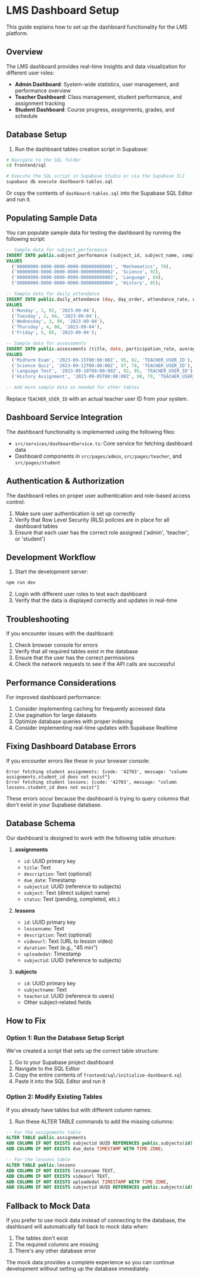 # LMS Dashboard Setup

This guide explains how to set up the dashboard functionality for the LMS platform.

## Overview

The LMS dashboard provides real-time insights and data visualization for different user roles:

- **Admin Dashboard**: System-wide statistics, user management, and performance overview
- **Teacher Dashboard**: Class management, student performance, and assignment tracking
- **Student Dashboard**: Course progress, assignments, grades, and schedule

## Database Setup

1. Run the dashboard tables creation script in Supabase:

```bash
# Navigate to the SQL folder
cd frontend/sql

# Execute the SQL script in Supabase Studio or via the Supabase CLI
supabase db execute dashboard-tables.sql
```

Or copy the contents of `dashboard-tables.sql` into the Supabase SQL Editor and run it.

## Populating Sample Data

You can populate sample data for testing the dashboard by running the following script:

```sql
-- Sample data for subject_performance
INSERT INTO public.subject_performance (subject_id, subject_name, completion_rate)
VALUES 
  ('00000000-0000-0000-0000-000000000001', 'Mathematics', 78),
  ('00000000-0000-0000-0000-000000000002', 'Science', 92),
  ('00000000-0000-0000-0000-000000000003', 'Language', 64),
  ('00000000-0000-0000-0000-000000000004', 'History', 85);

-- Sample data for daily_attendance
INSERT INTO public.daily_attendance (day, day_order, attendance_rate, week_start_date)
VALUES 
  ('Monday', 1, 92, '2023-09-04'),
  ('Tuesday', 2, 94, '2023-09-04'),
  ('Wednesday', 3, 90, '2023-09-04'),
  ('Thursday', 4, 88, '2023-09-04'),
  ('Friday', 5, 85, '2023-09-04');

-- Sample data for assessments
INSERT INTO public.assessments (title, date, participation_rate, average_score, created_by)
VALUES 
  ('Midterm Exam', '2023-09-15T00:00:00Z', 95, 82, 'TEACHER_USER_ID'),
  ('Science Quiz', '2023-09-12T00:00:00Z', 97, 78, 'TEACHER_USER_ID'),
  ('Language Test', '2023-09-10T00:00:00Z', 92, 85, 'TEACHER_USER_ID'),
  ('History Assignment', '2023-09-05T00:00:00Z', 90, 79, 'TEACHER_USER_ID');

-- Add more sample data as needed for other tables
```

Replace `TEACHER_USER_ID` with an actual teacher user ID from your system.

## Dashboard Service Integration

The dashboard functionality is implemented using the following files:

- `src/services/dashboardService.ts`: Core service for fetching dashboard data
- Dashboard components in `src/pages/admin`, `src/pages/teacher`, and `src/pages/student`

## Authentication & Authorization

The dashboard relies on proper user authentication and role-based access control:

1. Make sure user authentication is set up correctly
2. Verify that Row Level Security (RLS) policies are in place for all dashboard tables
3. Ensure that each user has the correct role assigned ('admin', 'teacher', or 'student')

## Development Workflow

1. Start the development server:

```bash
npm run dev
```

2. Login with different user roles to test each dashboard
3. Verify that the data is displayed correctly and updates in real-time

## Troubleshooting

If you encounter issues with the dashboard:

1. Check browser console for errors
2. Verify that all required tables exist in the database
3. Ensure that the user has the correct permissions
4. Check the network requests to see if the API calls are successful

## Performance Considerations

For improved dashboard performance:

1. Consider implementing caching for frequently accessed data
2. Use pagination for large datasets
3. Optimize database queries with proper indexing
4. Consider implementing real-time updates with Supabase Realtime 

## Fixing Dashboard Database Errors

If you encounter errors like these in your browser console:

```
Error fetching student assignments: {code: '42703', message: "column assignments.student_id does not exist"}
Error fetching student lessons: {code: '42703', message: "column lessons.student_id does not exist"}
```

These errors occur because the dashboard is trying to query columns that don't exist in your Supabase database.

## Database Schema

Our dashboard is designed to work with the following table structure:

1. **assignments**
   - `id`: UUID primary key
   - `title`: Text
   - `description`: Text (optional)
   - `due_date`: Timestamp
   - `subjectid`: UUID (reference to subjects)
   - `subject`: Text (direct subject name)
   - `status`: Text (pending, completed, etc.)

2. **lessons**
   - `id`: UUID primary key
   - `lessonname`: Text
   - `description`: Text (optional)
   - `videourl`: Text (URL to lesson video)
   - `duration`: Text (e.g., "45 min")
   - `uploadedat`: Timestamp
   - `subjectid`: UUID (reference to subjects)

3. **subjects**
   - `id`: UUID primary key
   - `subjectname`: Text
   - `teacherid`: UUID (reference to users)
   - Other subject-related fields

## How to Fix

### Option 1: Run the Database Setup Script

We've created a script that sets up the correct table structure:

1. Go to your Supabase project dashboard
2. Navigate to the SQL Editor
3. Copy the entire contents of `frontend/sql/initialize-dashboard.sql`
4. Paste it into the SQL Editor and run it

### Option 2: Modify Existing Tables

If you already have tables but with different column names:

1. Run these ALTER TABLE commands to add the missing columns:

```sql
-- For the assignments table
ALTER TABLE public.assignments 
ADD COLUMN IF NOT EXISTS subjectid UUID REFERENCES public.subjects(id),
ADD COLUMN IF NOT EXISTS due_date TIMESTAMP WITH TIME ZONE;

-- For the lessons table
ALTER TABLE public.lessons 
ADD COLUMN IF NOT EXISTS lessonname TEXT,
ADD COLUMN IF NOT EXISTS videourl TEXT,
ADD COLUMN IF NOT EXISTS uploadedat TIMESTAMP WITH TIME ZONE,
ADD COLUMN IF NOT EXISTS subjectid UUID REFERENCES public.subjects(id);
```

## Fallback to Mock Data

If you prefer to use mock data instead of connecting to the database, the dashboard will automatically fall back to mock data when:

1. The tables don't exist
2. The required columns are missing
3. There's any other database error

The mock data provides a complete experience so you can continue development without setting up the database immediately. 